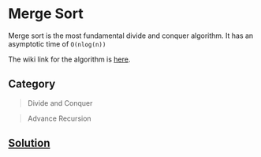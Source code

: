 # Merge Sort

Merge sort is the most fundamental divide and conquer algorithm. It has an asymptotic time of ```O(nlog(n))```

The wiki link for the algorithm is [here](https://en.wikipedia.org/wiki/Merge_sort).

## Category
> Divide and Conquer

>Advance Recursion 

## [Solution](merge_sort.cpp)
